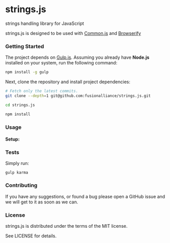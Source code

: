 # strings.js

strings handling library for JavaScript

strings.js is designed to be used with [Common.js](http://www.commonjs.org/) and [Browserify](http://browserify.org/)

### Getting Started

The project depends on [Gulp.js](http://gulpjs.com). Assuming
you already have **Node.js** installed on your system, run the following command:

```bash
npm install -g gulp
```

Next, clone the repository and install project dependencies:
```bash
# Fetch only the latest commits.
git clone --depth=1 git@github.com:fusionalliance/strings.js.git

cd strings.js

npm install
```
### Usage

#### Setup:

### Tests

Simply run:

```
gulp karma
```

### Contributing

If you have any suggestions, or found a bug please open a GitHub issue and we will
get to it as soon as we can.

### License

strings.js is distributed under the terms of the MIT license.

See LICENSE for details.

